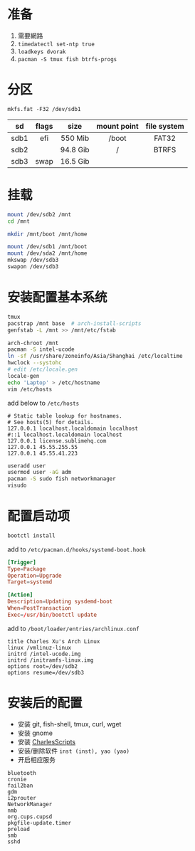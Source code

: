 # 准备

1. 需要網路
2. `timedatectl set-ntp true`
3. `loadkeys dvorak`
4. `pacman -S tmux fish btrfs-progs`

# 分区

`mkfs.fat -F32 /dev/sdb1`

|  sd  | flags |   size   | mount point | file system |
| :--: | :---: | :------: | :---------: | :---------: |
| sdb1 |  efi  | 550 Mib  |    /boot    |    FAT32    |
| sdb2 |       | 94.8 Gib |      /      |    BTRFS    |
| sdb3 | swap  | 16.5 Gib |             |             |

# 挂载

```bash
mount /dev/sdb2 /mnt
cd /mnt

mkdir /mnt/boot /mnt/home

mount /dev/sdb1 /mnt/boot
mount /dev/sda2 /mnt/home
mkswap /dev/sdb3
swapon /dev/sdb3
```

# 安装配置基本系统

```bash
tmux
pacstrap /mnt base  # arch-install-scripts
genfstab -L /mnt >> /mnt/etc/fstab

arch-chroot /mnt
pacman -S intel-ucode
ln -sf /usr/share/zoneinfo/Asia/Shanghai /etc/localtime
hwclock --systohc
# edit /etc/locale.gen
locale-gen
echo 'Laptop' > /etc/hostname
vim /etc/hosts
```

add below to `/etc/hosts`

```
# Static table lookup for hostnames.
# See hosts(5) for details.
127.0.0.1 localhost.localdomain localhost
#::1 localhost.localdomain localhost
127.0.0.1 license.sublimehq.com
127.0.0.1 45.55.255.55
127.0.0.1 45.55.41.223
```

```bash
useradd user
usermod user -aG adm
pacman -S sudo fish networkmanager
visudo
```

# 配置启动项

```bash
bootctl install
```

add to `/etc/pacman.d/hooks/systemd-boot.hook`

```toml
[Trigger]
Type=Package
Operation=Upgrade
Target=systemd

[Action]
Description=Updating sysdemd-boot
When=PostTransaction
Exec=/usr/bin/bootctl update
```

add to `/boot/loader/entries/archlinux.conf`

```
title Charles Xu's Arch Linux
linux /vmlinuz-linux
initrd /intel-ucode.img
initrd /initramfs-linux.img
options root=/dev/sdb2
options resume=/dev/sdb3
```

#  安装后的配置

- 安装 git, fish-shell, tmux, curl, wget
- 安装 gnome
- 安装 [CharlesScripts](https://github.com/the0demiurge/CharlesScripts)
- 安装/删除软件 `inst (inst), yao (yao)`
- 开启相应服务

```
bluetooth
cronie
fail2ban
gdm
i2prouter
NetworkManager
nmb
org.cups.cupsd
pkgfile-update.timer
preload
smb
sshd
```


